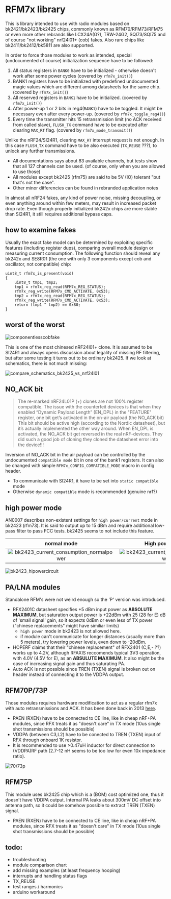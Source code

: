 # RFM7x library

This is library intended to use with radio modules based on bk2421/bk2423/bk2425 chips, commonly known as RFM70/RFM73/RFM75 or even more other rebrands like LCX24A(G?), TRW-24G2, SQI73/SQI75 and of course "not working" nrf24l01+ (cob) fakes.
Also rare chips like bk2411/bk2412/bk5811 are also supported.

In order to force those modules to work as intended, special (undocumented of course) initialization sequence have to be followed:

1. All status registers in `BANK0` have to be initialized - otherwise doesn't work after some power cycles (covered by `rfm7x_init()`)
2. BANK1 registers have to be initialized with predefined undocumented magic values which are different among datasheets for the same chip. (covered by `rfm7x_init()`)
3. All reserved registers in `BANK1` have to be initialized. (covered by `rfm7x_init()`)
4. After power-up 1 or 2 bits in reg4(`BANK1`) have to be toggled. It might be necessary even after every power-up. (covered by `rfm7x_toggle_reg4()`)
5. Every time the transmitter hits 15 retransmission limit (no ACK received from called slave), `FLUSH_TX` command have to be executed after clearing `MAX_RT` flag. (covered by `rfm7x_mode_transmit()`)  

Unlike the nRF24/SI24R1, clearing `MAX_RT` interrupt request is not enough.
In this case `FLUSH_TX` command have to be also executed (`TX_REUSE` ???), to unlock any further transmissions.

- All documentations says about 83 available channels, but tests show that all 127 channels can be used. (of course, only when you are allowed to use those)
- All modules except bk2425 (rfm75) are said to be 5V (IO) tolerant "but that's not the case".
- Other minor differencies can be found in rebranded application notes

In almost all nRF24 fakes, any kind of power noise, missing decoupling, or even anything around within few meters, may result in increased packet drop rate.
Even though properly initialized bk242x chips are more stable than SI24R1, it still requires additional bypass caps.

## how to examine fakes

Usually the exact fake model can be determined by exploiting specific features (including register dups), comparing overall module design or measuring current consumption.
The following function should reveal any bk242x and SE8R01 (the one with only 3 components except cob and oscillator, not compatible) chip:

```
uint8_t rfm7x_is_present(void)
{
 	uint8_t tmp1, tmp2;
 	tmp1 = rfm7x_reg_read(RFM7x_REG_STATUS);
 	rfm7x_reg_write(RFM7x_CMD_ACTIVATE, 0x53);
 	tmp2 = rfm7x_reg_read(RFM7x_REG_STATUS);
 	rfm7x_reg_write(RFM7x_CMD_ACTIVATE, 0x53);
 	return (tmp1 ^ tmp2) == 0x80;
}
```

## worst of the worst

![componentlesscobfake](pics/nrf24l01_cobfake.jpg)

This is one of the most chinesed nRF24l01+ clone. 
It is assumed to be SI24R1 and always opens discussion about legality of missing RF filtering, but after some testing it turns out to be ordinary bk2425.
If we look at schematics, there is not much missing:

![compare_schematics_bk2425_vs_nrf24l01](pics/schematic.png)
 
## NO_ACK bit

> The re-marked nRF24L01P (+) clones are not 100% register compatible. The issue with the counterfeit devices is that when they enabled “Dynamic Payload Length” (EN_DPL) in the "FEATURE" register, one bit get’s activated in the on-air payload (the NO_ACK bit) This bit should be active high (according to the Nordic datasheet), but it’s actually implemented the other way around. When EN_DPL is activated, the NO_ACK bit get reversed in the real nRF-devices. They did such a good job of cloning they cloned the datasheet error into the device!!!

Inversion of NO_ACK bit in the air payload can be controlled by the undocumented `compatible mode` bit in one of the bank1 registers. 
It can also be changed with simple `RFM7x_CONFIG_COMPATIBLE_MODE` macro in config header.

- To communicate with SI24R1, it have to be set into `static compatible` mode 
- Otherwise `dynamic compatible` mode is recommended (genuine nrf?)

## high power mode

AN0007 describes non-existent settings for `high power/current` mode in bk2423 (rfm73).
It is said to output up to 15 dBm and require additional low-pass filter to pass FCC tests.
bk2425 seems to not include this feature.

| normal mode | High power mode |
|:---:|:---:|
|![bk2423_current_consumption_normalpower](pics/2ohm2_normal_mode.png) | ![bk2423_current_consumption_hipower](pics/2ohm2_high_power_mode.png)|

![bk2423_hipowercircuit](pics/bk2423_hipower_circuit.png)

## PA/LNA modules
Standalone RFM's were not weird enough so the 'P' version was introduced.

- RFX2401C datasheet specifies +5 dBm input power as **ABSOLUTE MAXIMUM**, but saturation output power is +22dBm with 25 (28 for E) dB of 'small signal' gain, so it expects 0dBm or even less of TX power ("chinese replacements" might have similiar limits)
	- `high power` mode in bk2423 is not allowed here.
	- if module can't communicate for longer distances (usually more than 5 meters), try lowering power levels, even down to -20dBm.
- HOPERF claims that their "chinese replacement" of RFX2401 (C,E,- ??) works up to 4.2V, although RFAXIS reccomends typical 3V3 operation, with 4.0V (4.5V for E), as an **ABSULUTE MAXIMUM**. It also might be the case of increasing signal gain and thus saturating PA.
- Auto ACK is not possible since TREN (TXEN) signal is broken out on header instead of connecting it to the VDDPA output.
	
## RFM70P/73P

Those modules requires hardware modification to act as a regular rfm7x with auto retransmissions and ACK.
It has been done back in 2013 [here](http://www.elektroda.pl/rtvforum/topic2659984.html).

- PAEN (RXEN) have to be connected to CE line, like in cheap nRF+PA modules, since RFX treats it as "doesn't care" in TX mode (10us single shot transmissions should be possible)
- VDDPA (between C3,L2) have to be conected to TREN (TXEN) input of RFX through onboard 1K resistor.
- It is recommended to use >0.47uH inductor for direct connection to (VDDPA)RF path (2.7-12 nH seems to be too low for even 10x impedance ratio).

![70/73p](pics/rfm73p_mod.jpg)

## RFM75P

This module uses bk2425 chip which is a (BOM) cost optimized one, thus it doesn't have VDDPA output.
Internal PA leaks about 300mV DC offset into antenna path, so it could be somehow possible to extract TREN (TXEN) signal.

- PAEN (RXEN) have to be connected to CE line, like in cheap nRF+PA modules, since RFX treats it as "doesn't care" in TX mode (10us single shot transmissions should be possible)

## todo:
- troubleshooting
- module comparison chart
- add missing examples (at least frequency hooping)
- interrupts and handling status flags
- TX_REUSE
- test ranges / harmonics
- arduino workaround